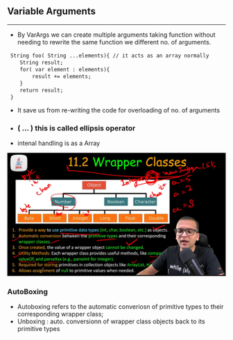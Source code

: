 Variable Arguments
-----------------
-----------------
- By VarArgs we can create multiple arguments taking function without needing to rewrite the same function we different no. of arguments.
```
 String foo( String ...elements){ // it acts as an array normally
    String result;
    for( var element : elements){
        result += elements;
    }
    return result;
 }
```
- It save us from re-writing the code for overloading of no. of arguments
- ### ( ... ) this is called ellipsis operator
- intenal handling is as a Array

![WrapperClasses.png](Notes/WrapperClasses.png)


### AutoBoxing
- Autoboxing refers to the automatic converiosn of primitive types  to their corresponding wrapper class;
- Unboxing : auto. conversionn of wrapper class  objects back to its primitive types
